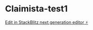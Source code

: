 # Claimista-test1

[Edit in StackBlitz next generation editor ⚡️](https://stackblitz.com/~/github.com/uncorrosive/Claimista-test1)